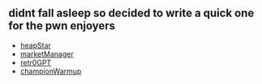 ## didnt fall asleep so decided to write a quick one for the pwn enjoyers


* [heapStar](/heapStar/README.md)
* [marketManager](/marketManager/README.md)
* [retr0GPT](/retr0GPT/README.md)
* [championWarmup](/championWarmup/README.md)

